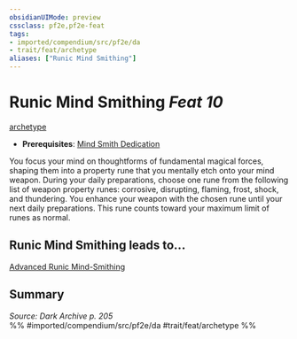 ```yaml
---
obsidianUIMode: preview
cssclass: pf2e,pf2e-feat
tags:
- imported/compendium/src/pf2e/da
- trait/feat/archetype
aliases: ["Runic Mind Smithing"]
---
```

# Runic Mind Smithing  *Feat 10*  
[archetype](archetype.md)  

- **Prerequisites**: [Mind Smith Dedication](mind-smith-dedication-da.md)

You focus your mind on thoughtforms of fundamental magical forces, shaping them into a property rune that you mentally etch onto your mind weapon. During your daily preparations, choose one rune from the following list of weapon property runes: corrosive, disrupting, flaming, frost, shock, and thundering. You enhance your weapon with the chosen rune until your next daily preparations. This rune counts toward your maximum limit of runes as normal.

## Runic Mind Smithing leads to...

[Advanced Runic Mind-Smithing](advanced-runic-mind-smithing-da.md)

## Summary

*Source: Dark Archive p. 205*  
%% #imported/compendium/src/pf2e/da #trait/feat/archetype %%